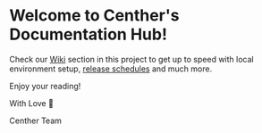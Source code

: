 # Welcome to Centher's Documentation Hub!

Check our [Wiki](https://github.com/algoalliance-io/planning/wiki) section in this project to get up to speed with local environment setup, [release schedules](https://github.com/algoalliance-io/planning/wiki/Release-schedule) and much more.

Enjoy your reading!

With Love 🫶

Centher Team
